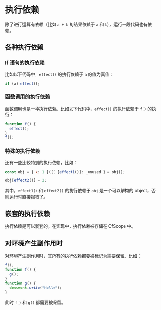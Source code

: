# 执行依赖

除了进行运算有依赖（比如 `a + b` 的结果依赖于 `a` 和 `b`），运行一段代码也有依赖。

## 各种执行依赖

### If 语句的执行依赖

比如以下代码中，`effect()` 的执行依赖于 `a` 的值为真值：

```js
if (a) effect();
```

### 函数调用的执行依赖

函数调用也是一种执行依赖。比如以下代码中，`effect()` 的执行依赖于 `f()` 的执行：

```js
function f() {
  effect();
}
f();
```

### 特殊的执行依赖

还有一些比较特别的执行依赖，比如：

```js
const obj = { x: 1 }(({ [effect1()]: _unused } = obj));

obj[effect2()] = 2;
```

其中，`effect1()` 和 `effect2()` 的执行依赖于 `obj` 是一个可以解构的 object，否则运行时直接报错了。

## 嵌套的执行依赖

执行依赖是可以嵌套的。在实现中，执行依赖被存储在 CfScope 中。

## 对环境产生副作用时

对环境产生副作用时，其所有的执行依赖都要被标记为需要保留。比如：

```js
f();
function f() {
  g();
}
function g() {
  document.write("Hello");
}
```

此时 `f()` 和 `g()` 都需要被保留。

